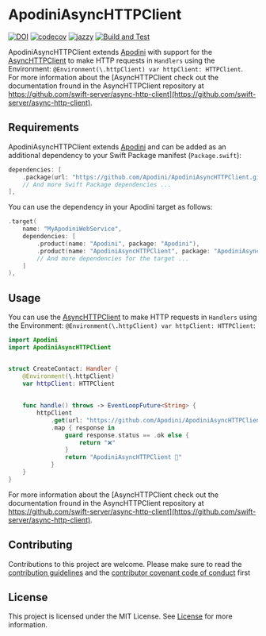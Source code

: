 # ApodiniAsyncHTTPClient

[![DOI](https://zenodo.org/badge/374457662.svg)](https://zenodo.org/badge/latestdoi/374457662)
[![codecov](https://codecov.io/gh/Apodini/ApodiniAsyncHTTPClient/branch/develop/graph/badge.svg?token=3qlFhsfUnj)](https://codecov.io/gh/Apodini/ApodiniAsyncHTTPClient)
[![jazzy](https://raw.githubusercontent.com/Apodini/ApodiniAsyncHTTPClient/gh-pages/badge.svg)](https://apodini.github.io/ApodiniAsyncHTTPClient/)
[![Build and Test](https://github.com/Apodini/ApodiniAsyncHTTPClient/actions/workflows/build-and-test.yml/badge.svg)](https://github.com/Apodini/ApodiniAsyncHTTPClient/actions/workflows/build-and-test.yml)

ApodiniAsyncHTTPClient extends [Apodini](https://github.com/Apodini/Apodini) with support for the [AsyncHTTPClient](https://github.com/swift-server/async-http-client) to make HTTP requests in `Handlers` using the Environment: `@Environment(\.httpClient) var httpClient: HTTPClient`.  
For more information about the [AsyncHTTPClient check out the documentation fround in the AsyncHTTPClient repository at https://github.com/swift-server/async-http-client](https://github.com/swift-server/async-http-client).

## Requirements

ApodiniAsyncHTTPClient extends [Apodini](https://github.com/Apodini/Apodini) and can be added as an additional dependency to your Swift Package manifest (`Package.swift`):
```swift
dependencies: [
    .package(url: "https://github.com/Apodini/ApodiniAsyncHTTPClient.git", from: "0.1.0"),
    // And more Swift Package dependencies ...
],
```
You can use the dependency in your Apodini target as follows:
```swift
.target(
    name: "MyApodiniWebService",
    dependencies: [
        .product(name: "Apodini", package: "Apodini"),
        .product(name: "ApodiniAsyncHTTPClient", package: "ApodiniAsyncHTTPClient"),
        // And more dependencies for the target ...
    ]
),
```

## Usage


You can use the [AsyncHTTPClient](https://github.com/swift-server/async-http-client) to make HTTP requests in `Handlers` using the Environment: `@Environment(\.httpClient) var httpClient: HTTPClient`:
```swift
import Apodini
import ApodiniAsyncHTTPClient


struct CreateContact: Handler {
    @Environment(\.httpClient)
    var httpClient: HTTPClient
    
    
    func handle() throws -> EventLoopFuture<String> {
        httpClient
            .get(url: "https://github.com/Apodini/ApodiniAsyncHTTPClient")
            .map { response in
                guard response.status == .ok else {
                    return "❌"
                }
                return "ApodiniAsyncHTTPClient 🚀"
            }
    }
}

```
For more information about the [AsyncHTTPClient check out the documentation fround in the AsyncHTTPClient repository at https://github.com/swift-server/async-http-client](https://github.com/swift-server/async-http-client).


## Contributing
Contributions to this project are welcome. Please make sure to read the [contribution guidelines](https://github.com/Apodini/.github/blob/main/CONTRIBUTING.md) and the [contributor covenant code of conduct](https://github.com/Apodini/.github/blob/main/CODE_OF_CONDUCT.md) first

## License
This project is licensed under the MIT License. See [License](https://github.com/Apodini/ApodiniAsyncHTTPClient/blob/develop/LICENSE) for more information.
